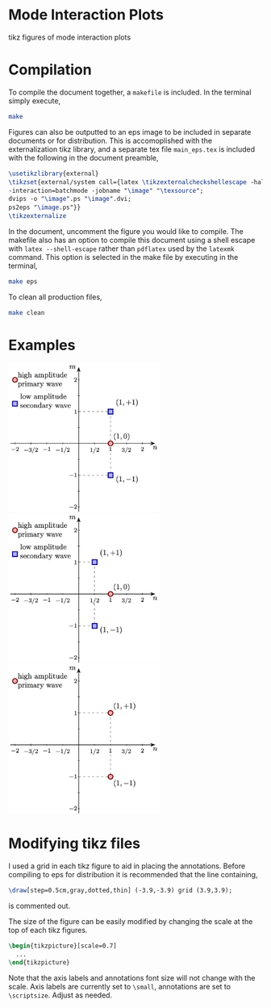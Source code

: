 # Mode Interaction Plots
tikz figures of mode interaction plots

# Compilation
To compile the document together, a `makefile` is included. In the terminal simply execute,
```bash
make
```
Figures can also be outputted to an eps image to be included in separate documents or for distribution. This is accomoplished with the externalization tikz library, and a separate tex file `main_eps.tex` is included with the following in the document preamble,
```tex
\usetikzlibrary{external}
\tikzset{external/system call={latex \tikzexternalcheckshellescape -halt-on-error
-interaction=batchmode -jobname "\image" "\texsource";
dvips -o "\image".ps "\image".dvi;
ps2eps "\image.ps"}}
\tikzexternalize
```
In the document, uncomment the figure you would like to compile. The makefile also has an option to compile this document using a shell escape with `latex --shell-escape` rather than `pdflatex` used by the `latexmk` command. This option is selected in the make file by executing in the terminal,
```bash
make eps
```
To clean all production files,
```bash
make clean
```
# Examples
<img src="eps_figures/fundamental_res.png" alt="ex1" width="300"/>
<img src="eps_figures/subharmonic_res.png" alt="ex1" width="300"/>
<img src="eps_figures/oblique_res.png" alt="ex1" width="300"/>


# Modifying tikz files
I used a grid in each tikz figure to aid in placing the annotations. Before compiling to eps for distribution it is recommended that the line containing,
```tex
\draw[step=0.5cm,gray,dotted,thin] (-3.9,-3.9) grid (3.9,3.9);
```
is commented out.

The size of the figure can be easily modified by changing the scale at the top of each tikz figures.
```tex
\begin{tikzpicture}[scale=0.7]
  ...
\end{tikzpicture}
```
Note that the axis labels and annotations font size will not change with the scale. Axis labels are currently set to `\small`, annotations are set to `\scriptsize`. Adjust as needed.
